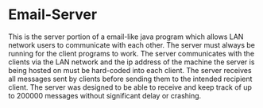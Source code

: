 # Email-Server
This is the server portion of a email-like java program which allows LAN network users to communicate with each other. The server must always be running for the client programs to work. The server communicates with the clients via the LAN network and the ip address of the machine the server is being hosted on must be hard-coded into each client. The server receives all messages sent by clients before sending them to the intended recipient client. The server was designed to be able to receive and keep track of up to 200000 messages without significant delay or crashing.
